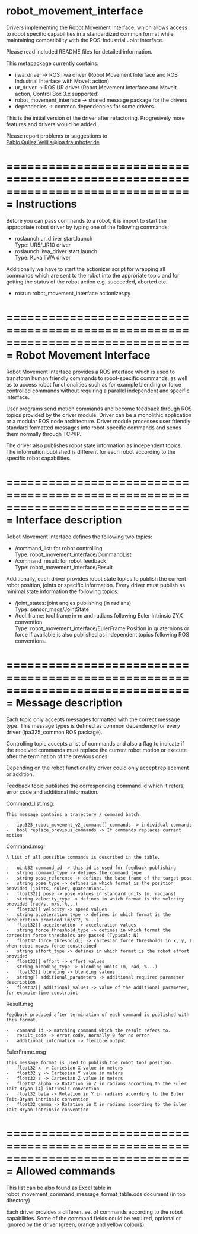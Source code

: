 # robot_movement_interface
Drivers implementing the Robot Movement Interface, which allows access to robot specific capabilities in a standardized common format while maintaining compatibility with the ROS-Industrial Joint interface.

Please read included README files for detailed information.

This metapackage currently contains:
-	iiwa_driver -> ROS iiwa driver (Robot Movement Interface and ROS Industrial Interface with MoveIt action)
-	ur_driver -> ROS UR driver (Robot Movement Interface and MoveIt action, Control Box 3.x supported)
-	robot_movement_interface -> shared message package for the drivers
-	dependecies -> common dependencies for some drivers.

This is the initial version of the driver after refactoring. Progresively more features and drivers would be added.

Please report problems or suggestions to Pablo.Quilez.Velilla@ipa.fraunhofer.de

===============================================================================
Instructions
===============================================================================

Before you can pass commands to a robot, it is import to start the appropriate robot driver by typing one of the following commands:
- 	roslaunch ur_driver start.launch<br/>
	Type: UR5/UR10 driver
- 	roslaunch iiwa_driver start.launch<br/>
	Type: Kuka IIWA driver

Additionally we have to start the actionizer script for wrapping all commands which are sent to the robot into the approriate topic and for getting the status of the robot action e.g. succeeded, aborted etc.
-	rosrun robot_movement_interface actionizer.py

===============================================================================
Robot Movement Interface
===============================================================================

Robot Movement Interface provides a ROS interface which is used to transform human friendly commands to robot-specific commands, as well as to access robot functionalities such as for example blending or force controlled commands without requiring a parallel independent and specific interface.

User programs send motion commands and become feedback through ROS topics provided by the driver module. Driver can be a monolithic application or a modular ROS node architecture. Driver module processes user friendly standard formatted messages into robot-specific commands and sends them normally through TCP/IP.

The driver also publishes robot state information as independent topics. The information published is different for each robot according to the specific robot capabilities.

===============================================================================
Interface description
===============================================================================

Robot Movement Interface defines the following two topics:
-	/command_list: for robot controlling<br/>
	Type: robot_movement_interface/CommandList
-	/command_result: for robot feedback<br/>
	Type: robot_movement_interface/Result
	
Additionally, each driver provides robot state topics to publish the current robot position, joints or specific information. Every driver must publish as minimal state information the following topics:
-	/joint_states: joint angles publishing (in radians)<br/>
	Type: sensor_msgs/JointState
-	/tool_frame: tool frame in m and radians following Euler Intrinsic ZYX convention<br/>
	Type: robot_movement_interface/EulerFrame
Position in quaternions or force if available is also published as independent topics following ROS conventions.

===============================================================================
Message description
===============================================================================

Each topic only accepts messages formatted with the correct message type. This message types is defined as common dependency for every driver (ipa325_common ROS package).

Controlling topic accepts a list of commands and also a flag to indicate if the received commands must replace the current robot motion or execute after the termination of the previous ones. 

Depending on the robot functionality driver could only accept replacement or addition.

Feedback topic publishes the corresponding command id which it refers, error code and additional information.

Command_list.msg:

	This message contains a trajectory / command batch.

	- 	ipa325_robot_movement_v2_command[] commands -> individual commands
	-	bool replace_previous_commands -> If commands replaces current motion
	
	
Command.msg:

	A list of all possible commands is described in the table.
	
	-	uint32 command_id -> this id is used for feedback publishing
	-	string command_type -> defines the command type
	-	string pose_reference -> defines the base frame of the target pose
	-	string pose_type -> defines in which format is the position provided (joints, euler, quaternions…)
	-	float32[] pose -> pose values in standard units (m, radians)
	-	string velocity_type -> defines in which format is the velocity provided (rad/s, m/s, %...)
	-	float32[] velocity -> speed values
	-	string acceleration_type -> defines in which format is the acceleration provided (m/s^2, %...)
	-	float32[] acceleration -> acceleration values
	-	string force_threshold_type -> defines in which format the cartesian force thresholds are passed (Typical: N)
	-	float32 force_threshold[] -> cartesian force thresholds in x, y, z when robot moves force constrained
	-	string effort_type -> defines in which format is the robot effort provided
	-	float32[] effort -> effort values
	-	string blending_type -> blending units (m, rad, %...)
	-	float32[] blending -> blending values
	-	string[] additional_parameters -> additional required parameter description
	-	float32[] additional_values -> value of the additional parameter, for example time constraint
	
Result.msg

	Feedback produced after termination of each command is published with this format.
	
	-	command_id -> matching command which the result refers to.
	-	result_code -> error code, normally 0 for no error
	-	additional_information -> flexible output
	
EulerFrame.msg

	This message format is used to publish the robot tool position.
	-	float32 x -> Cartesian X value in meters
	-	float32 y -> Cartesian Y value in meters
	-	float32 z -> Cartesian Z value in meters
	-	float32 alpha -> Rotation in Z in radians according to the Euler Tait-Bryan [4] intrinsic convention
	-	float32 beta -> Rotation in Y in radians according to the Euler Tait-Bryan intrinsic convention
	-	float32 gamma -> Rotation in X in radians according to the Euler Tait-Bryan intrinsic convention
	
===============================================================================
Allowed commands
===============================================================================

This list can be also found as Excel table in robot_movement_command_message_format_table.ods document (in top directory)

Each driver provides a different set of commands according to the robot capabilities. Some of the command fields could be required, optional or ignored by the driver (green, orange and yellow colours).



